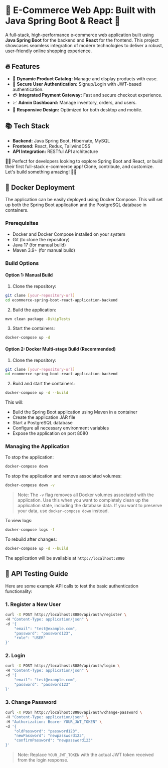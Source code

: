 # 🌟 E-Commerce Web App: Built with Java Spring Boot & React 🚀

A full-stack, high-performance e-commerce web application built using **Java Spring Boot** for the backend and **React** for the frontend. This project showcases seamless integration of modern technologies to deliver a robust, user-friendly online shopping experience.


## 🔥 Features
- 🛒 **Dynamic Product Catalog:** Manage and display products with ease.
- 🔐 **Secure User Authentication:** Signup/Login with JWT-based authentication.
- 💳 **Integrated Payment Gateway:** Fast and secure checkout experience.
- 📈 **Admin Dashboard:** Manage inventory, orders, and users.
- 🌟 **Responsive Design:** Optimized for both desktop and mobile.

## 📚 Tech Stack
- **Backend:** Java Spring Boot, Hibernate, MySQL
- **Frontend:** React, Redux, TailwindCSS
- **API Integration:** RESTful API architecture

👩‍💻 Perfect for developers looking to explore Spring Boot and React, or build their first full-stack e-commerce app! Clone, contribute, and customize. Let's build something amazing! 🚀😊

## 🐳 Docker Deployment

The application can be easily deployed using Docker Compose. This will set up both the Spring Boot application and the PostgreSQL database in containers.

### Prerequisites
- Docker and Docker Compose installed on your system
- Git (to clone the repository)
- Java 17 (for manual build)
- Maven 3.9+ (for manual build)

### Build Options

#### Option 1: Manual Build
1. Clone the repository:
```bash
git clone [your-repository-url]
cd ecommerce-spring-boot-react-application-backend
```

2. Build the application:
```bash
mvn clean package -DskipTests
```

3. Start the containers:
```bash
docker-compose up -d
```

#### Option 2: Docker Multi-stage Build (Recommended)
1. Clone the repository:
```bash
git clone [your-repository-url]
cd ecommerce-spring-boot-react-application-backend
```

2. Build and start the containers:
```bash
docker-compose up -d --build
```

This will:
- Build the Spring Boot application using Maven in a container
- Create the application JAR file
- Start a PostgreSQL database
- Configure all necessary environment variables
- Expose the application on port 8080

### Managing the Application

To stop the application:
```bash
docker-compose down
```

To stop the application and remove associated volumes:
```bash
docker-compose down -v
```
> Note: The `-v` flag removes all Docker volumes associated with the application. Use this when you want to completely clean up the application state, including the database data. If you want to preserve your data, use `docker-compose down` instead.

To view logs:
```bash
docker-compose logs -f
```

To rebuild after changes:
```bash
docker-compose up -d --build
```

The application will be available at `http://localhost:8080`

## 🔧 API Testing Guide

Here are some example API calls to test the basic authentication functionality:

### 1. Register a New User
```bash
curl -X POST http://localhost:8080/api/auth/register \
-H "Content-Type: application/json" \
-d '{
    "email": "test@example.com",
    "password": "password123",
    "role": "USER"
}'
```

### 2. Login
```bash
curl -X POST http://localhost:8080/api/auth/login \
-H "Content-Type: application/json" \
-d '{
    "email": "test@example.com",
    "password": "password123"
}'
```

### 3. Change Password
```bash
curl -X POST http://localhost:8080/api/auth/change-password \
-H "Content-Type: application/json" \
-H "Authorization: Bearer YOUR_JWT_TOKEN" \
-d '{
    "oldPassword": "password123",
    "newPassword": "newpassword123",
    "confirmPassword": "newpassword123"
}'
```

> Note: Replace `YOUR_JWT_TOKEN` with the actual JWT token received from the login response.

